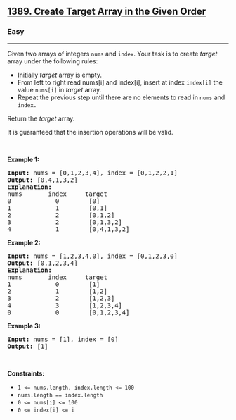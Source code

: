 <h2><a href="https://leetcode.com/problems/create-target-array-in-the-given-order/">1389. Create Target Array in the Given Order</a></h2><h3>Easy</h3><hr><div style="user-select: auto;"><p style="user-select: auto;">Given two arrays of integers&nbsp;<code style="user-select: auto;">nums</code> and <code style="user-select: auto;">index</code>. Your task is to create <em style="user-select: auto;">target</em> array under the following rules:</p>

<ul style="user-select: auto;">
	<li style="user-select: auto;">Initially <em style="user-select: auto;">target</em> array is empty.</li>
	<li style="user-select: auto;">From left to right read nums[i] and index[i], insert at index <code style="user-select: auto;">index[i]</code>&nbsp;the value <code style="user-select: auto;">nums[i]</code>&nbsp;in&nbsp;<em style="user-select: auto;">target</em> array.</li>
	<li style="user-select: auto;">Repeat the previous step until there are no elements to read in <code style="user-select: auto;">nums</code> and <code style="user-select: auto;">index.</code></li>
</ul>

<p style="user-select: auto;">Return the <em style="user-select: auto;">target</em> array.</p>

<p style="user-select: auto;">It is guaranteed that the insertion operations will be valid.</p>

<p style="user-select: auto;">&nbsp;</p>
<p style="user-select: auto;"><strong style="user-select: auto;">Example 1:</strong></p>

<pre style="user-select: auto;"><strong style="user-select: auto;">Input:</strong> nums = [0,1,2,3,4], index = [0,1,2,2,1]
<strong style="user-select: auto;">Output:</strong> [0,4,1,3,2]
<strong style="user-select: auto;">Explanation:</strong>
nums       index     target
0            0        [0]
1            1        [0,1]
2            2        [0,1,2]
3            2        [0,1,3,2]
4            1        [0,4,1,3,2]
</pre>

<p style="user-select: auto;"><strong style="user-select: auto;">Example 2:</strong></p>

<pre style="user-select: auto;"><strong style="user-select: auto;">Input:</strong> nums = [1,2,3,4,0], index = [0,1,2,3,0]
<strong style="user-select: auto;">Output:</strong> [0,1,2,3,4]
<strong style="user-select: auto;">Explanation:</strong>
nums       index     target
1            0        [1]
2            1        [1,2]
3            2        [1,2,3]
4            3        [1,2,3,4]
0            0        [0,1,2,3,4]
</pre>

<p style="user-select: auto;"><strong style="user-select: auto;">Example 3:</strong></p>

<pre style="user-select: auto;"><strong style="user-select: auto;">Input:</strong> nums = [1], index = [0]
<strong style="user-select: auto;">Output:</strong> [1]
</pre>

<p style="user-select: auto;">&nbsp;</p>
<p style="user-select: auto;"><strong style="user-select: auto;">Constraints:</strong></p>

<ul style="user-select: auto;">
	<li style="user-select: auto;"><code style="user-select: auto;">1 &lt;= nums.length, index.length &lt;= 100</code></li>
	<li style="user-select: auto;"><code style="user-select: auto;">nums.length == index.length</code></li>
	<li style="user-select: auto;"><code style="user-select: auto;">0 &lt;= nums[i] &lt;= 100</code></li>
	<li style="user-select: auto;"><code style="user-select: auto;">0 &lt;= index[i] &lt;= i</code></li>
</ul>
</div>